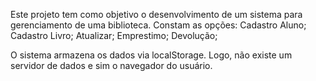 Este projeto tem como objetivo o desenvolvimento de um sistema para gerenciamento de uma biblioteca.
Constam as opções:
Cadastro Aluno;
Cadastro Livro;
Atualizar;
Emprestimo;
Devolução;

O sistema armazena os dados via localStorage. Logo, não existe um servidor de dados e sim o navegador do usuário.
